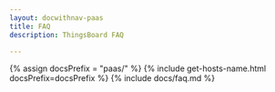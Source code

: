 ```yaml
---
layout: docwithnav-paas
title: FAQ
description: ThingsBoard FAQ

---
```


{% assign docsPrefix = "paas/" %}
{% include get-hosts-name.html docsPrefix=docsPrefix %}
{% include docs/faq.md %}
